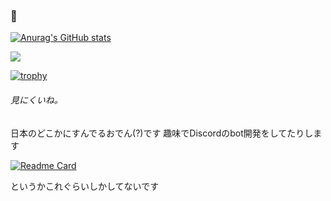 ### 🍢

[![Anurag's GitHub stats](https://github-readme-stats.vercel.app/api?username=Kur0den&count_private=true&show_icons=true&locale=ja&title_color=006400&text_color=dcdcdc&icon_color=006400&hide_border=true)](https://github.com/anuraghazra/github-readme-stats)

![](https://github-profile-summary-cards.vercel.app/api/cards/profile-details?username=Kur0den)

[![trophy](https://github-profile-trophy.vercel.app/?username=kur0den&theme=discord&no-frame=true&&column=-1)](https://github.com/ryo-ma/github-profile-trophy)

###### 見にくいね。


日本のどこかにすんでるおでん(?)です
趣味でDiscordのbot開発をしてたりします

[![Readme Card](https://github-readme-stats.vercel.app/api/pin/?username=kur0den&repo=kur0bot)](https://github.com/anuraghazra/github-readme-stats)

というかこれぐらいしかしてないです




